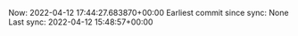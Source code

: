 Now: 2022-04-12 17:44:27.683870+00:00 Earliest commit since sync: None Last sync: 2022-04-12 15:48:57+00:00
